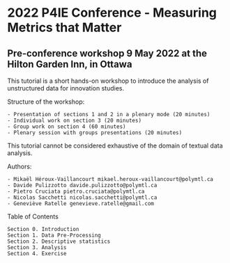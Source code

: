 # 2022 P4IE Conference - Measuring Metrics that Matter 
## Pre-conference workshop  9 May 2022 at the Hilton Garden Inn, in Ottawa

This tutorial is a short hands-on workshop to introduce the analysis of unstructured data for innovation studies.

Structure of the workshop:

    - Presentation of sections 1 and 2 in a plenary mode (20 minutes)
    - Individual work on section 3 (20 minutes)
    - Group work on section 4 (60 minutes)
    - Plenary session with groups presentations (20 minutes)


This tutorial cannot be considered exhaustive of the domain of textual data analysis.

Authors:

    - Mikaël Héroux-Vaillancourt mikael.heroux-vaillancourt@polymtl.ca
    - Davide Pulizzotto davide.pulizzotto@polymtl.ca
    - Pietro Cruciata pietro.cruciata@polymtl.ca
    - Nicolas Sacchetti nicolas.sacchetti@polymtl.ca
    - Geneviève Ratelle genevieve.ratelle@gmail.com

Table of Contents

    Section 0. Introduction
    Section 1. Data Pre-Processing
    Section 2. Descriptive statistics
    Section 3. Analysis
    Section 4. Exercise

